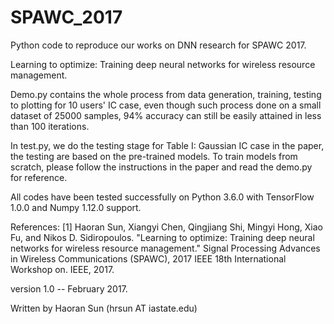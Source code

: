 # SPAWC_2017
Python code to reproduce our works on DNN research for SPAWC 2017. 

Learning to optimize: Training deep neural networks for wireless resource management.

Demo.py contains the whole process from data generation, training, testing to plotting for 10 users' IC case, even though such process done on a small dataset of 25000 samples, 94% accuracy can still be easily attained in less than 100 iterations.

In test.py, we do the testing stage for Table I: Gaussian IC case in the paper, the testing are based on the pre-trained models. To train models from scratch, please follow the instructions in the paper and read the demo.py for reference.

All codes have been tested successfully on Python 3.6.0 with TensorFlow 1.0.0 and Numpy 1.12.0 support.

References: 
[1] Haoran Sun, Xiangyi Chen, Qingjiang Shi, Mingyi Hong, Xiao Fu, and Nikos D. Sidiropoulos. "Learning to optimize: Training deep neural networks for wireless resource management." Signal Processing Advances in Wireless Communications (SPAWC), 2017 IEEE 18th International Workshop on. IEEE, 2017.

version 1.0 -- February 2017. 

Written by Haoran Sun (hrsun AT iastate.edu)
